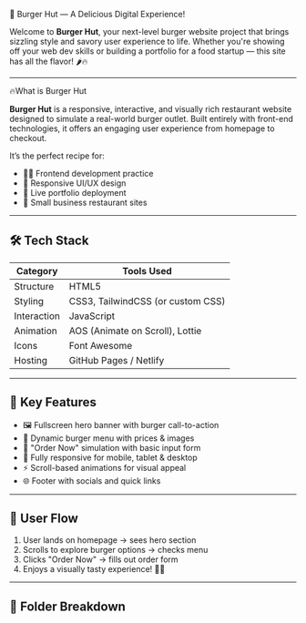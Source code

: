 🍔 Burger Hut — A Delicious Digital Experience!

Welcome to **Burger Hut**, your next-level burger website project that brings sizzling style and savory user experience to life. Whether you're showing off your web dev skills or building a portfolio for a food startup — this site has all the flavor! 🌶️🔥

---

🔥What is Burger Hut

**Burger Hut** is a responsive, interactive, and visually rich restaurant website designed to simulate a real-world burger outlet. Built entirely with front-end technologies, it offers an engaging user experience from homepage to checkout.

It’s the perfect recipe for:

- 🧑‍🍳 Frontend development practice  
- 📱 Responsive UI/UX design  
- 🎯 Live portfolio deployment  
- 🍟 Small business restaurant sites  

---

## 🛠️ Tech Stack

| Category     | Tools Used                         |
|--------------|------------------------------------|
| Structure    | HTML5                              |
| Styling      | CSS3, TailwindCSS (or custom CSS)  |
| Interaction  | JavaScript                         |
| Animation    | AOS (Animate on Scroll), Lottie    |
| Icons        | Font Awesome                       |
| Hosting      | GitHub Pages / Netlify             |

---

## 🎨 Key Features

- 🖼️ Fullscreen hero banner with burger call-to-action  
- 🍔 Dynamic burger menu with prices & images  
- 🛒 "Order Now" simulation with basic input form  
- 📲 Fully responsive for mobile, tablet & desktop  
- ⚡ Scroll-based animations for visual appeal  
- 🌐 Footer with socials and quick links  

---

## 🎯 User Flow

1. User lands on homepage → sees hero section  
2. Scrolls to explore burger options → checks menu  
3. Clicks "Order Now" → fills out order form  
4. Enjoys a visually tasty experience! 🍔💫  

---

## 📂 Folder Breakdown

